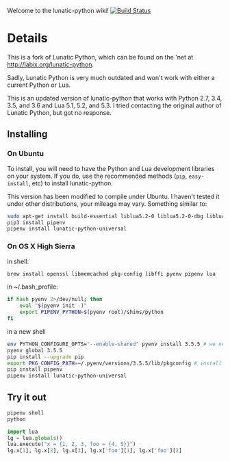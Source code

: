 Welcome to the lunatic-python wiki!
[![Build Status](https://travis-ci.org/OddSource/lunatic-python.svg?branch=master)](https://travis-ci.org/OddSource/lunatic-python)

Details
=======

This is a fork of Lunatic Python, which can be found on the 'net at http://labix.org/lunatic-python.

Sadly, Lunatic Python is very much outdated and won't work with either a current Python or Lua.

This is an updated version of lunatic-python that works with Python 2.7, 3.4, 3.5, and 3.6 and Lua 5.1, 5.2, and 5.3.
I tried contacting the original author of Lunatic Python, but got no response.

Installing
----------
### On Ubuntu

To install, you will need to have the Python and Lua development libraries on your system. If you
do, use the recommended methods (``pip``, ``easy-install``, etc) to install lunatic-python.

This version has been modified to compile under Ubuntu. I haven't tested it under other
distributions, your mileage may vary.
Something similar to:
```bash
sudo apt-get install build-essential liblua5.2-0 liblua5.2-0-dbg liblua5.2-dev lua5.2 lua-cjson python3-dev python3 python3-pip
pip3 install pipenv
pipenv install lunatic-python-universal
```

### On OS X High Sierra

in shell:
```bash 
brew install openssl libmemcached pkg-config libffi pyenv pipenv lua
```

in ~/.bash_profile:
```bash
if hash pyenv 2>/dev/null; then
    eval "$(pyenv init -)"
    export PIPENV_PYTHON=$(pyenv root)/shims/python
fi
```

in a new shell
```bash
env PYTHON_CONFIGURE_OPTS="--enable-shared" pyenv install 3.5.5 # we need enable shared for this library not to segfault on import
pyenv global 3.5.5
pip install --upgrade pip
export PKG_CONFIG_PATH=~/.pyenv/versions/3.5.5/lib/pkgconfig # install direnv to auto-reset this when you get into this directory
pip install pipenv
pipenv install lunatic-python-universal
```

Try it out
----------
```bash
pipenv shell
python
```
```python
import lua
lg = lua.globals()
lua.execute("x = {1, 2, 3, foo = {4, 5}}")
lg.x[1], lg.x[2], lg.x[3], lg.x['foo'][1], lg.x['foo'][2]
```